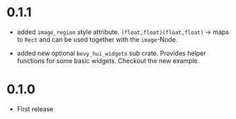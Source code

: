 # 0.1.1

-   added `image_region` style attribute. `(float,float)(float,float)` -> maps to `Rect`
    and can be used together with the `image`-Node.

-   added new optional `bevy_hui_widgets` sub crate. Provides helper functions for some basic
    widgets. Checkout the new example.

# 0.1.0

-   First release
